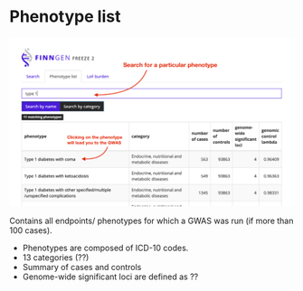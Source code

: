# Phenotype list

![Genome-wide significant loci = ??](../.gitbook/assets/screenshot_phenotypelist_anno.png)

Contains all endpoints/ phenotypes for which a GWAS was run \(if more than 100 cases\). 

* Phenotypes are composed of ICD-10 codes.  
* 13 categories \(??\)
* Summary of cases and controls
* Genome-wide significant loci are defined as ??

